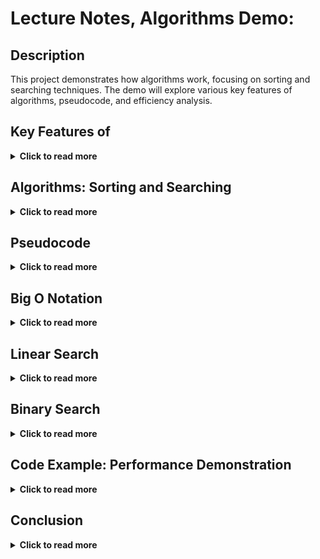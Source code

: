 # 	Lecture Notes, Algorithms Demo:


## Description

This project demonstrates how algorithms work, focusing on sorting and searching techniques. The demo will explore various key features of algorithms, pseudocode, and efficiency analysis.


## Key Features of 

<details>
  <summary><strong>Click to read more</strong></summary>

  - **Sorting algorithms:** Demonstrating common sorting methods such as bubble sort, quicksort, and merge sort.
  - **Searching algorithms:** Exploring both linear search and binary search.  
  - **Pseudocode examples:** Step-by-step breakdowns of how each algorithm is structured.
  - **Performance analysis:** Time and space complexity comparisons using Big O notation.
  - **Interactive examples:** Users can input data to see how algorithms process and return results.

</details>

## Algorithms: Sorting and Searching

<details>
  <summary><strong>Click to read more</strong></summary>
An algorithm is a step-by-step procedure used to solve a problem, similar to following a recipe in cooking. By following a defined set of rules or instructions, algorithms produce a result or solve a computational problem. The process is rooted in mathematics, and with a defined approach, an algorithm guarantees a solution. For example, troubleshooting a broken lamp by checking if it’s plugged in or if the bulb is out can be viewed as an algorithm. In programming, algorithms are often visualized in flowcharts that break down the logic into yes/no decisions or loops, making complex operations easier to understand.
</details>

	
## Pseudocode

<details>
  <summary><strong>Click to read more</strong></summary>
Pseudocode is a simple, human-readable way to describe the logic of a program without worrying about specific syntax. It is written in plain language, making it easier for people from different backgrounds to understand how an algorithm should work. Since pseudocode is not tied to any programming language, it can be used across various platforms. A well-written pseudocode serves as a bridge between the algorithm’s logic and the actual implementation in code. It is especially helpful during the planning stages of development, as it allows teams to map out the logic clearly before converting it into real code.

</details>

## Big O Notation

<details>
  <summary><strong>Click to read more</strong></summary>
Big O notation describes the efficiency of an algorithm, specifically how it performs as the input size increases. It helps developers understand how much time or space an algorithm will consume. This is important because computing resources are limited, and optimizing both time and memory usage is essential for performance. Big O evaluates the algorithm’s performance in the worst-case, best-case, and average scenarios, with common classifications such as O(1) for constant time, O(n) for linear time, or O(log n) for logarithmic time. The notation is particularly useful when comparing algorithms to identify the most efficient one for large datasets.
</details>

## Linear Search

<details>
  <summary><strong>Click to read more</strong></summary>
Linear search is a straightforward searching method that scans through a list element by element until it finds the target value. It works with unsorted data and can be applied to any data type. While it is simple to implement, its O(n) time complexity means that it becomes inefficient for larger datasets, as it may need to check every element. Linear search is practical when working with small data sets or when the data is not sorted, but it doesn’t scale well for large-scale applications.
</details>

## Binary Search

<details>
  <summary><strong>Click to read more</strong></summary>
Binary search is an efficient method for searching through a sorted list. It works by repeatedly dividing the search space in half and checking if the target value is greater or smaller than the middle element. By eliminating half of the possible elements with each step, binary search reduces the time complexity to O(log n), making it much faster than linear search for large datasets. However, it requires the data to be sorted first, which may add extra overhead if the list is not already in order. Despite this, binary search is a preferred method for fast lookups in large, organized data.

These paragraphs summarize the practical uses and benefits of algorithms, pseudocode, Big O notation, linear search, and binary search. They highlight why each concept is important and when they are most effective.
</details>


## Code Example: Performance Demonstration

<details>
  <summary><strong>Click to read more</strong></summary>

This code demonstrates the practical application of sorting and searching algorithms, along with performance measurement using `console.time()` and `console.timeEnd()`.

```javascript
// Find maximum value
console.time("findMaxNumber");
let max = findMaxNumber(myList);
console.timeEnd("findMaxNumber");
console.log("max: " + max);

// Linear search on unsorted list
let needle = 942_042;
let result;

console.time("linear search unsorted");
result = linearSearch(myList, needle);
console.log(result);
console.timeEnd("linear search unsorted");

// Sorting the list
console.time("standard sort");
let sortedArr = myList.toSorted((a, b) => a - b);
console.timeEnd("standard sort");
console.log(sortedArr);

// Linear search on sorted list
console.time("linear search sorted");
result = linearSearch(sortedArr, needle);
console.log(result);
console.timeEnd("linear search sorted");

// Binary search on sorted list
console.time("binary search");
result = binarySearch(sortedArr, needle);
console.log(result);
console.timeEnd("binary search");
```
</details>

## Conclusion

<details>
  <summary><strong>Click to read more</strong></summary>

In this project, we have explored and demonstrated fundamental algorithms, specifically focusing on sorting and searching techniques. By implementing and measuring these algorithms, we gained valuable insights into their efficiency and practical applications.

Our experiments included measuring execution times for various tasks: finding the maximum value, performing linear searches on both unsorted and sorted lists, sorting data, and conducting binary searches on sorted lists. These practical examples illustrate how different algorithms perform under various conditions and how their efficiency impacts overall performance.

Understanding these algorithms and their performance characteristics enables you to make informed decisions when solving computational problems. This knowledge is crucial for optimizing performance and managing data effectively, ensuring that applications and systems can handle large datasets efficiently and scale as needed.

</details>




